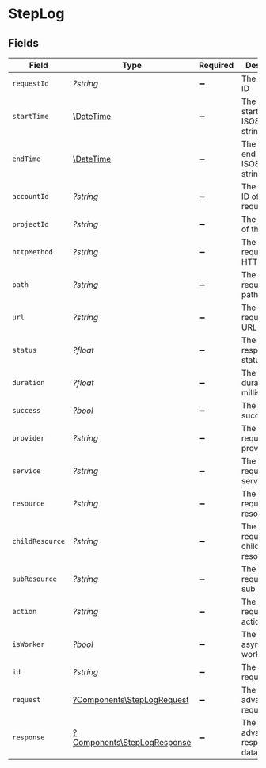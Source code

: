 # StepLog


## Fields

| Field                                                                     | Type                                                                      | Required                                                                  | Description                                                               | Example                                                                   |
| ------------------------------------------------------------------------- | ------------------------------------------------------------------------- | ------------------------------------------------------------------------- | ------------------------------------------------------------------------- | ------------------------------------------------------------------------- |
| `requestId`                                                               | *?string*                                                                 | :heavy_minus_sign:                                                        | The request ID                                                            | adbf752f-6457-4ddd-89b3-98ae2252b83b                                      |
| `startTime`                                                               | [\DateTime](https://www.php.net/manual/en/class.datetime.php)             | :heavy_minus_sign:                                                        | The request start time ISO8601 date string                                | 2021-01-01T00:00:00Z                                                      |
| `endTime`                                                                 | [\DateTime](https://www.php.net/manual/en/class.datetime.php)             | :heavy_minus_sign:                                                        | The request end time ISO8601 date string                                  | 2021-01-01T00:00:00Z                                                      |
| `accountId`                                                               | *?string*                                                                 | :heavy_minus_sign:                                                        | The account ID of the request                                             | 45355976281015164504                                                      |
| `projectId`                                                               | *?string*                                                                 | :heavy_minus_sign:                                                        | The project ID of the request                                             | dev-project-68574                                                         |
| `httpMethod`                                                              | *?string*                                                                 | :heavy_minus_sign:                                                        | The requested HTTP method                                                 | get                                                                       |
| `path`                                                                    | *?string*                                                                 | :heavy_minus_sign:                                                        | The requested path                                                        | /unified/hris/employees                                                   |
| `url`                                                                     | *?string*                                                                 | :heavy_minus_sign:                                                        | The requested URL                                                         | https://api.stackone.com/unified/hris/employees?raw=false                 |
| `status`                                                                  | *?float*                                                                  | :heavy_minus_sign:                                                        | The requests response status code                                         | 200                                                                       |
| `duration`                                                                | *?float*                                                                  | :heavy_minus_sign:                                                        | The request duration in milliseconds                                      | 356                                                                       |
| `success`                                                                 | *?bool*                                                                   | :heavy_minus_sign:                                                        | The request success flag                                                  | true                                                                      |
| `provider`                                                                | *?string*                                                                 | :heavy_minus_sign:                                                        | The requested provider                                                    | planday                                                                   |
| `service`                                                                 | *?string*                                                                 | :heavy_minus_sign:                                                        | The requested service                                                     | hris                                                                      |
| `resource`                                                                | *?string*                                                                 | :heavy_minus_sign:                                                        | The requested resource                                                    | employees                                                                 |
| `childResource`                                                           | *?string*                                                                 | :heavy_minus_sign:                                                        | The requested child resource                                              | time-off                                                                  |
| `subResource`                                                             | *?string*                                                                 | :heavy_minus_sign:                                                        | The requested sub resource                                                | documents                                                                 |
| `action`                                                                  | *?string*                                                                 | :heavy_minus_sign:                                                        | The requested action                                                      | download                                                                  |
| `isWorker`                                                                | *?bool*                                                                   | :heavy_minus_sign:                                                        | The asynchronous worker flag                                              | false                                                                     |
| `id`                                                                      | *?string*                                                                 | :heavy_minus_sign:                                                        | The provider request ID                                                   | adbf752f-6457-4ddd-89b3-98ae2252b83b                                      |
| `request`                                                                 | [?Components\StepLogRequest](../../Models/Components/StepLogRequest.md)   | :heavy_minus_sign:                                                        | The advanced log request data                                             |                                                                           |
| `response`                                                                | [?Components\StepLogResponse](../../Models/Components/StepLogResponse.md) | :heavy_minus_sign:                                                        | The advanced log response data                                            |                                                                           |